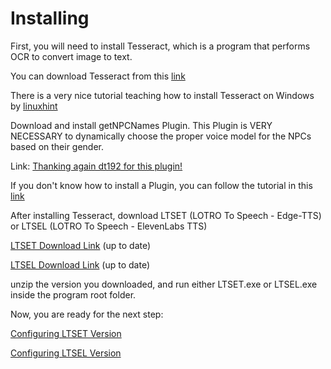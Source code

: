 # Installing

First, you will need to install Tesseract, which is a program that performs OCR to convert image to text.

You can download Tesseract from this [link](https://github.com/UB-Mannheim/tesseract/wiki)

There is a very nice tutorial teaching how to install Tesseract on Windows by [linuxhint](https://linuxhint.com/install-tesseract-windows/)

Download and install getNPCNames Plugin. This Plugin is VERY NECESSARY to dynamically choose the proper voice model for the NPCs based on their gender.

Link: [Thanking again dt192 for this plugin!](https://github.com/ils94/LOTROToSpeech/raw/master/Helpful%20Stuffs/Plugins/Dt192.zip)

If you don't know how to install a Plugin, you can follow the tutorial in this [link](https://www.lotrointerface.com/wiki/Install_plugins)

After installing Tesseract, download LTSET (LOTRO To Speech - Edge-TTS) or LTSEL (LOTRO To Speech - ElevenLabs TTS)

[LTSET Download Link](https://github.com/ils94/LOTROToSpeech/releases/download/LTSET-Release/LTSET.zip) (up to date)

[LTSEL Download Link](https://github.com/ils94/LOTROToSpeech/releases/download/LTSEL-Release/LTSEL.zip) (up to date)

unzip the version you downloaded, and run either LTSET.exe or LTSEL.exe inside the program root folder.

Now, you are ready for the next step:

[Configuring LTSET Version](https://github.com/ils94/LOTROToSpeech/blob/master/Tutorial/Files/configuring_TLSET.md)

[Configuring LTSEL Version](https://github.com/ils94/LOTROToSpeech/blob/master/Tutorial/Files/configuring_TLSEL.md)

